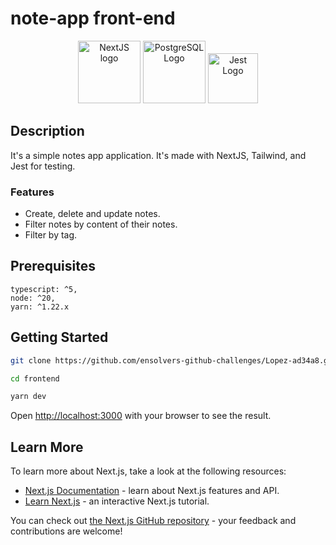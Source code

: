 # note-app front-end

<p align="center" style="display: flex, ">
  <a href="https://nextjs.org/" target="blank"><img src="https://upload.wikimedia.org/wikipedia/commons/thumb/archive/8/8e/20230404233502%21Nextjs-logo.svg/120px-Nextjs-logo.svg.png" width="100" alt="NextJS logo" /></a>
  <a href="https://tailwindcss.com" target="blank"><img src="https://tailwindcss.com/_next/static/media/tailwindcss-mark.3c5441fc7a190fb1800d4a5c7f07ba4b1345a9c8.svg" width="100" alt="PostgreSQL Logo" /></a>
  <a href="https://jestjs.io/" target="blank"><img src="https://icon.icepanel.io/Technology/svg/Jest.svg" width="80" alt="Jest Logo" /></a>
</p>

## Description 
It's a simple notes app application.
It's made with NextJS, Tailwind, and Jest for testing. 

### Features
 - Create, delete and update notes. 
 - Filter notes by content of their notes.
 - Filter by tag.


## Prerequisites
```
typescript: ^5,
node: ^20,
yarn: ^1.22.x
```

## Getting Started
```bash
git clone https://github.com/ensolvers-github-challenges/Lopez-ad34a8.git

cd frontend

yarn dev
```


Open [http://localhost:3000](http://localhost:3000) with your browser to see the result.

## Learn More

To learn more about Next.js, take a look at the following resources:

- [Next.js Documentation](https://nextjs.org/docs) - learn about Next.js features and API.
- [Learn Next.js](https://nextjs.org/learn) - an interactive Next.js tutorial.

You can check out [the Next.js GitHub repository](https://github.com/vercel/next.js/) - your feedback and contributions are welcome!

